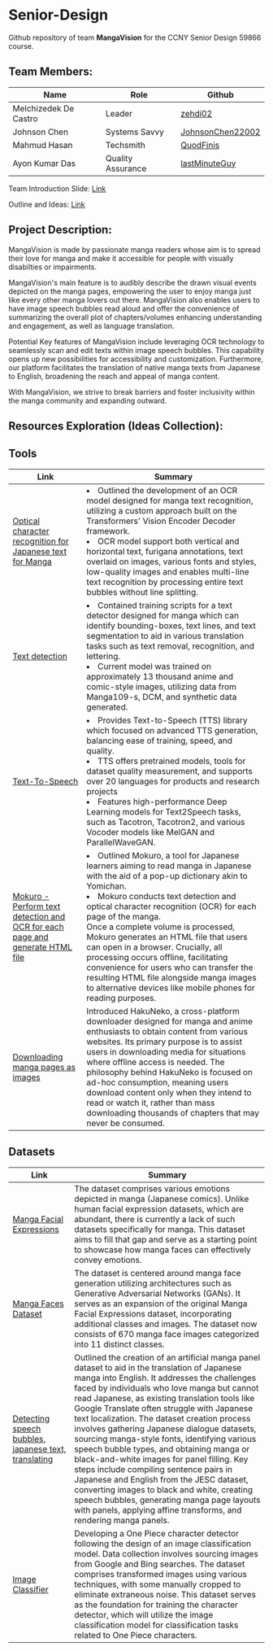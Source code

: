 # Senior-Design
Github repository of team **MangaVision** for the CCNY Senior Design 59866 course.

## Team Members:
| Name | Role | Github |
|------|------|--------|
| Melchizedek De Castro   | Leader   | [zehdi02](https://github.com/zehdi02)   | 
| Johnson Chen   | Systems Savvy   | [JohnsonChen22002](https://github.com/JohnsonChen22002)   |   
| Mahmud Hasan   | Techsmith   | [QuodFinis](https://github.com/QuodFinis)   |  
| Ayon Kumar Das   | Quality Assurance   | [lastMinuteGuy](https://github.com/lastMinuteGuy)  |

Team Introduction Slide: [Link](https://docs.google.com/presentation/d/1WNn4oexdCydlKBAyXx5dTc79Uo_LxP4TgfdswozQwrA/edit?usp=sharing)

Outline and Ideas: [Link](https://docs.google.com/document/d/1Q3Uw8UuIPxLry2x__Ho96tgG0YmFKRJOzUxRCji3SqQ/edit)

## Project Description:
MangaVision is made by passionate manga readers whose aim is to spread their love for manga and make it accessible for people with visually disabilties or impairments.

MangaVision's main feature is to audibly describe the drawn visual events depicted on the manga pages, empowering the user to enjoy manga just like every other manga lovers out there. MangaVision also enables users to have image speech bubbles read aloud and offer the convenience of summarizing the overall plot of chapters/volumes enhancing understanding and engagement, as well as language translation.

Potential Key features of MangaVision include leveraging OCR technology to seamlessly scan and edit texts within image speech bubbles. This capability opens up new possibilities for accessibility and customization. Furthermore, our platform facilitates the translation of native manga texts from Japanese to English, broadening the reach and appeal of manga content.

With MangaVision, we strive to break barriers and foster inclusivity within the manga community and expanding outward. 

## Resources Exploration (Ideas Collection):

## Tools
| Link | Summary |
|------|--------|
| [Optical character recognition for Japanese text for Manga](https://github.com/kha-white/manga-ocr) |                               <li> Outlined the development of an OCR model designed for manga text recognition, utilizing a custom approach built on the Transformers' Vision Encoder Decoder framework. </li>                                                                                               <li> OCR model support both vertical and horizontal text, furigana annotations, text overlaid on images, various fonts and styles, low-quality images and enables multi-line text recognition by processing entire text bubbles without line splitting. </li> |
| [Text detection](https://github.com/dmMaze/comic-text-detector) |                                                                   <li> Contained training scripts for a text detector designed for manga which can identify bounding-boxes, text lines, and text segmentation to aid in various translation tasks such as text removal, recognition, and lettering. </li>                              <li> Current model was trained on approximately 13 thousand anime and comic-style images, utilizing data from Manga109-s, DCM, and synthetic data generated. </li> |
| [Text-To-Speech](https://github.com/mozilla/TTS) |                                                                                  <li> Provides Text-to-Speech (TTS) library which focused on advanced TTS generation, balancing ease of training, speed, and quality. </li>                                                                                                                                 <li> TTS offers pretrained models, tools for dataset quality measurement, and supports over 20 languages for products and research projects </li>                                                                                                                        <li> Features high-performance Deep Learning models for Text2Speech tasks, such as Tacotron, Tacotron2, and various Vocoder models like MelGAN and ParallelWaveGAN. </li> |
| [Mokuro - Perform text detection and OCR for each page and generate HTML file](https://github.com/kha-white/mokuro) |               <li> Outlined Mokuro, a tool for Japanese learners aiming to read manga in Japanese with the aid of a pop-up dictionary akin to Yomichan. </li> <li> Mokuro conducts text detection and optical character recognition (OCR) for each page of the manga. </li> Once a complete volume is processed, Mokuro generates an HTML file that users can open in a browser. Crucially, all processing occurs offline, facilitating convenience for users who can transfer the resulting HTML file alongside manga images to alternative devices like mobile phones for reading purposes. |
| [Downloading manga pages as images](https://github.com/manga-download/hakuneko) | Introduced HakuNeko, a cross-platform downloader designed for manga and anime enthusiasts to obtain content from various websites. Its primary purpose is to assist users in downloading media for situations where offline access is needed. The philosophy behind HakuNeko is focused on ad-hoc consumption, meaning users download content only when they intend to read or watch it, rather than mass downloading thousands of chapters that may never be consumed. |

## Datasets
| Link | Summary |
|------|--------|
| [Manga Facial Expressions](https://www.kaggle.com/datasets/mertkkl/manga-facial-expressions) | The dataset comprises various emotions depicted in manga (Japanese comics). Unlike human facial expression datasets, which are abundant, there is currently a lack of such datasets specifically for manga. This dataset aims to fill that gap and serve as a starting point to showcase how manga faces can effectively convey emotions. |
| [Manga Faces Dataset](https://www.kaggle.com/datasets/davidgamalielarcos/manga-faces-dataset) | The dataset is centered around manga face generation utilizing architectures such as Generative Adversarial Networks (GANs). It serves as an expansion of the original Manga Facial Expressions dataset, incorporating additional classes and images. The dataset now consists of 670 manga face images categorized into 11 distinct classes. |
| [Detecting speech bubbles, japanese text, translating](https://www.kaggle.com/datasets/aasimsani/ampd-base) | Outlined the creation of an artificial manga panel dataset to aid in the translation of Japanese manga into English. It addresses the challenges faced by individuals who love manga but cannot read Japanese, as existing translation tools like Google Translate often struggle with Japanese text localization. The dataset creation process involves gathering Japanese dialogue datasets, sourcing manga-style fonts, identifying various speech bubble types, and obtaining manga or black-and-white images for panel filling. Key steps include compiling sentence pairs in Japanese and English from the JESC dataset, converting images to black and white, creating speech bubbles, generating manga page layouts with panels, applying affine transforms, and rendering manga panels. |
| [Image Classifier](https://www.kaggle.com/datasets/ibrahimserouis99/one-piece-image-classifier) | Developing a One Piece character detector following the design of an image classification model. Data collection involves sourcing images from Google and Bing searches. The dataset comprises transformed images using various techniques, with some manually cropped to eliminate extraneous noise. This dataset serves as the foundation for training the character detector, which will utilize the image classification model for classification tasks related to One Piece characters. |

<!-- ARCHIVED --!>
<!-- ### Documentations
[Object Detection for Comics using Manga109 Annotations:](https://arxiv.org/pdf/1803.08670.pdf)
<details>
  <summary>Summary (click to expand)</summary>
  <p>The article introduces solutions for object detection in comics, notably the Manga109-annotations dataset and the SSD300-fork method. Created over eight months, Manga109-annotations provides comprehensive annotations for bounding boxes, character names, and text contents. SSD300-fork addresses assignment issues by replicating the detection layer for each category, outperforming other CNN-based methods with a 3% mAP improvement and a 9% boost in face detection accuracy over SSD300. Application of SSD300-fork to eBDtheque demonstrates significant advancements in body detection compared to existing methods. </p>
</details>

[Sketch-based manga retrieval using manga109 dataset](https://link.springer.com/content/pdf/10.1007/s11042-016-4020-z.pdf)
<details>
  <summary>Summary (click to expand)</summary>
  <p> The article presents a comprehensive sketch-based manga retrieval system along with novel query methodologies, featuring margin area labeling, EOH feature description with screen tone removal, and approximate nearest-neighbor search using product quantization. It introduces the Manga109 dataset, comprising 21,142 manga images drawn by 94 professional artists, making it the largest manga image dataset available for research. Experimental results demonstrate the system's efficiency and scalability, achieving rapid retrieval from a vast number of pages. Notably, the system captures author characteristics through edge histogram features, enabling retrieval of characters drawn by the same artist. Furthermore, query interactions like relevance feedback facilitate content-based searches, retrieving specific character expressions across various manga titles. The paper suggests future directions involving the integration of sketch and keyword-based searches, promising further advancements in manga retrieval technology. </p>
</details>

[Building a Manga Dataset ”Manga109” with Annotations for Multimedia Applications](https://arxiv.org/pdf/2005.04425.pdf)
<details>
  <summary>Summary (click to expand)</summary>
  <p> The article introduce Manga109, consisting of 109 Japanese comic books with annotations for frames, speech texts, character faces, and bodies, totaling over 500k annotations, facilitating machine learning algorithms and evaluation. Additionally, a subset is available for industrial use. Text detection using a Single Shot Multibox Detector (SSD) achieved high accuracy, with an AP of 0.918 for SSD512. Sketch-based manga retrieval compared edge orientation histograms (EOHs) and deep features, with deep features outperforming significantly. Character face generation using Progressive Growing of GANs (PGGAN) produced high-quality results, demonstrating the utility of Manga109 for various multimedia applications. </p>
</details>

[Manga109 Dataset and Creation of Metadata](https://dl.acm.org/doi/pdf/10.1145/3011549.3011551)
<details>
  <summary>Summary (click to expand)</summary>
  <p> The article discusses the creation of the Manga109 dataset, which comprises 109 Japanese comic books available for academic use, addressing the need for publicly available datasets with detailed annotations for comic image processing. The authors present an ongoing project aimed at constructing metadata for Manga109, defining metadata elements such as frames, texts, and characters, along with guidelines to enhance annotation quality. They introduce a web-based annotation tool designed for efficient metadata creation and evaluate its effectiveness through user studies. The dataset covers a wide range of genres and publication years, spanning from the 1970s to the 2010s, with permissions obtained from creators for research purposes. The paper emphasizes the importance of such datasets for machine learning algorithms and method evaluations in comic image processing, providing valuable insights into the annotation process and software design. </p>
</details>

[Manga109Dialog: A Large-scale Dialogue Dataset for Comics Speaker Detection](https://arxiv.org/pdf/2306.17469.pdf)
<details>
  <summary>Summary (click to expand)</summary>
  <p> The article introduces Manga109Dialog, the largest dialogue dataset for comics speaker detection, addressing the growing need for automated methods to analyze e-comics. Recognizing the limitations of existing annotations, the dataset is meticulously constructed, linking text to character bounding boxes and categorizing annotations based on prediction difficulty. The proposed approach leverages deep learning and scene graph generation models, enhanced by considering frame information to capture the unique structure of comics. Experimental results demonstrate significant improvements over rule-based methods, with qualitative examples showcasing the effectiveness of the proposed approach. Challenges and future directions, including the potential incorporation of natural language processing, are highlighted, emphasizing the dataset's reliability and the method's superiority in comics speaker detection, laying the groundwork for future research in this field. </p>
</details>

[A Method to Annotate Who Speaks a Text Line in Manga and Speaker-Line Dataset for Manga109](https://dl.nkmr-lab.org/papers/403/paper.pdf)
<details>
  <summary>Summary (click to expand)</summary>
  <p> The article outlines a method for annotating speakers in manga text lines and presents a corresponding dataset for Manga109. It introduces challenges in accurately recognizing speakers and highlights the importance of annotated datasets for research. The proposed method involves dragging text lines onto character faces to assign speakers, with a prototype system developed for implementation. The dataset, constructed with contributions from 56 annotators, facilitates speaker-line mapping. Analysis reveals a decreasing perfect match rate with increasing annotators and introduces Evaluation Consistency Indicators (ECI) to assess speaker mapping quality. Results show variation in difficulty across comics, particularly in scenes like battles and dark settings. The document suggests strategies for annotator allocation based on scene complexity and proposes future directions for automatic speaker judgment and dynamic annotation requirements. </p>
</details>

[The Manga Whisperer: Automatically Generating Transcriptions for Comics](https://arxiv.org/pdf/2401.10224.pdf)
<details>
  <summary>Summary (click to expand)</summary>
  <p> The article presents an algorithm for automatically transcribing manga comics into text to improve accessibility for visually impaired readers. It outlines a method to construct a directed acyclic graph (DAG) to determine the reading order of panels based on manga layout conventions, considering factors like panel positions and overlaps. Supplementary materials include detailed descriptions of the algorithm for ordering panels, the PopManga dataset and its annotation process, character clustering evaluation methods, and the OCR model trained using synthetic data. These materials provide comprehensive insights into the methodology, dataset creation, annotation procedures, and model training involved in making manga more accessible to a wider audience. </p>
</details>

[Complex Character Retrieval from Comics using Deep Learning](https://www.ams.giti.waseda.ac.jp/data/pdf-files/2019_IEICE_GC_bs_04_018.pdf)
<details>
  <summary>Summary (click to expand)</summary>
  <p> The article explores the application of deep learning techniques, particularly the You Only Look Once (YOLO) algorithm, for object detection within digital comic books. It addresses the challenge of character-based search in these comics, which differ significantly from real-life objects, presenting complex visual structures that make detection more challenging. Through experiments conducted on the Manga109 dataset, comprising over 10,000 annotated images, the study demonstrates high accuracy in detecting text, frames, faces, and bodies using YOLOv3, achieving notable average precision values. However, when tested on the eBDtheque dataset, which features more diverse and complex characters, detection accuracy slightly decreases. The paper concludes by highlighting the need for larger datasets encompassing various character types to develop a more robust information retrieval system for comics, envisioning the potential for advanced search functionalities based on character-related input, which could significantly enhance user experience in navigating digital comic books. </p>
</details> -->
